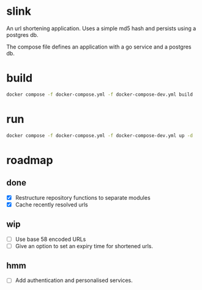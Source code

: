 # slink

An url shortening application. Uses a simple md5 hash and persists using a postgres db.

The compose file defines an application with a go service and a postgres db.

# build

```bash
docker compose -f docker-compose.yml -f docker-compose-dev.yml build
```

# run

```bash
docker compose -f docker-compose.yml -f docker-compose-dev.yml up -d
```

# roadmap

## done

- [x] Restructure repository functions to separate modules
- [x] Cache recently resolved urls

## wip

- [ ] Use base 58 encoded URLs
- [ ] Give an option to set an expiry time for shortened urls.

## hmm

- [ ] Add authentication and personalised services.
